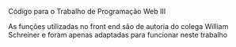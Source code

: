 Código para o Trabalho de Programação Web III

As funções utilizadas no front end são de autoria do colega William Schreiner e foram apenas adaptadas para funcionar neste trabalho
